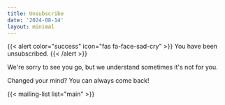 ```yaml
---
title: Unsubscribe
date: '2024-08-14'
layout: minimal
---
```


{{< alert color="success" icon="fas fa-face-sad-cry" >}}
    You have been unsubscribed.
{{< /alert >}}

We're sorry to see you go, but we understand sometimes it's not for you.

Changed your mind? You can always come back!

{{< mailing-list list="main" >}}

